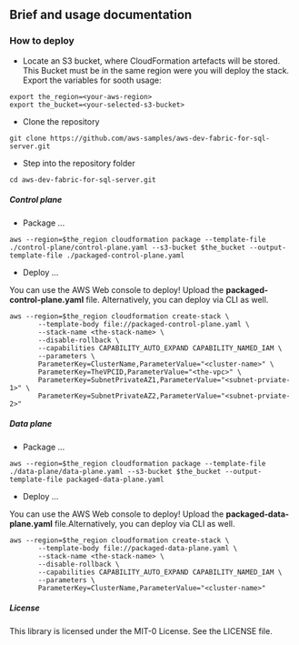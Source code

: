## Brief and usage documentation

### How to deploy

- Locate an S3 bucket, where CloudFormation artefacts will be stored. This Bucket must be in the same region were you will deploy the stack. Export the variables for sooth usage:

```
export the_region=<your-aws-region>
export the_bucket=<your-selected-s3-bucket>
```

- Clone the repository

```
git clone https://github.com/aws-samples/aws-dev-fabric-for-sql-server.git
```

- Step into the repository folder

```
cd aws-dev-fabric-for-sql-server.git
```

##### Control plane

- Package ...
```
aws --region=$the_region cloudformation package --template-file ./control-plane/control-plane.yaml --s3-bucket $the_bucket --output-template-file ./packaged-control-plane.yaml
```

- Deploy ...

You can use the AWS Web console to deploy! Upload the **packaged-control-plane.yaml** file. Alternatively, you can deploy via CLI as well.
```
aws --region=$the_region cloudformation create-stack \
       --template-body file://packaged-control-plane.yaml \
       --stack-name <the-stack-name> \
       --disable-rollback \
       --capabilities CAPABILITY_AUTO_EXPAND CAPABILITY_NAMED_IAM \
       --parameters \
       ParameterKey=ClusterName,ParameterValue="<cluster-name>" \
       ParameterKey=TheVPCID,ParameterValue="<the-vpc>" \
       ParameterKey=SubnetPrivateAZ1,ParameterValue="<subnet-prviate-1>" \
       ParameterKey=SubnetPrivateAZ2,ParameterValue="<subnet-prviate-2>"
```

##### Data plane

- Package ...
```
aws --region=$the_region cloudformation package --template-file ./data-plane/data-plane.yaml --s3-bucket $the_bucket --output-template-file packaged-data-plane.yaml
```

- Deploy ...

You can use the AWS Web console to deploy! Upload the **packaged-data-plane.yaml** file.Alternatively, you can deploy via CLI as well.

```
aws --region=$the_region cloudformation create-stack \
       --template-body file://packaged-data-plane.yaml \
       --stack-name <the-stack-name> \
       --disable-rollback \
       --capabilities CAPABILITY_AUTO_EXPAND CAPABILITY_NAMED_IAM \
       --parameters \
       ParameterKey=ClusterName,ParameterValue="<cluster-name>"
```

##### License
This library is licensed under the MIT-0 License. See the LICENSE file.

